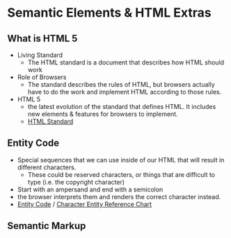 # Semantic Elements & HTML Extras
## What is HTML 5
- Living Standard 
  - The HTML standard is a document that describes how HTML should work
- Role of Browsers
  - The standard describes the rules of HTML, but browsers actually have to do the work and implement HTML according to those rules.
- HTML 5
  - the latest evolution of the standard that defines HTML. It includes new elements & features for browsers to implement.
  - [HTML Standard](https://html.spec.whatwg.org/#is-this-html5?)
  
## Entity Code
- Special sequences that we can use inside of our HTML that will result in different characters. 
  - These could be reserved characters, or things that are difficult to type (i.e. the copyright character)
- Start with an ampersand and end with a semicolon
- the browser interprets them and renders the correct character instead.
- [Entity Code](https://entitycode.com/) / [Character Entity Reference Chart](https://dev.w3.org/html5/html-author/charref)

## Semantic Markup
 
 

